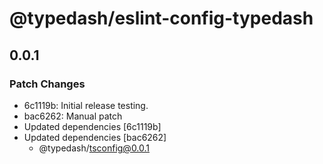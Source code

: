 # @typedash/eslint-config-typedash

## 0.0.1

### Patch Changes

- 6c1119b: Initial release testing.
- bac6262: Manual patch
- Updated dependencies [6c1119b]
- Updated dependencies [bac6262]
  - @typedash/tsconfig@0.0.1
